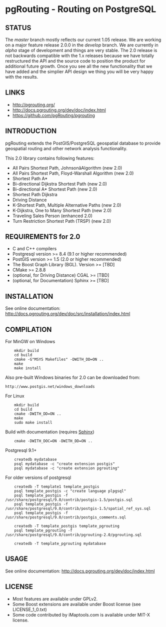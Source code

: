 # pgRouting - Routing on PostgreSQL

## STATUS

The *master* branch mostly reflects our current 1.05 release. We are working on a major feature release 2.0.0 in the *develop* branch. We are currently in *alpha* stage of development and things are very stable. The 2.0 release is not backwards compatible with the 1.x releases because we have totally restructured the API and the source code to position the product for additional future growth. Once you see all the new functionality that we have added and the simplier API design we thing you will be very happy with the results.

## LINKS

* http://pgrouting.org/ 
* http://docs.pgrouting.org/dev/doc/index.html
* https://github.com/pgRouting/pgrouting

## INTRODUCTION

pgRouting extends the PostGIS/PostgreSQL geospatial database to provide geospatial routing and other network analysis functionality.

This 2.0 library contains following features:

* All Pairs Shortest Path, JohnsonâAlgorithm (new 2.0)
* All Pairs Shortest Path, Floyd-Warshall Algorithm (new 2.0)
* Shortest Path A*
* Bi-directional Dijkstra Shortest Path (new 2.0)
* Bi-directional A* Shortest Path (new 2.0)
* Shortest Path Dijkstra
* Driving Distance
* K-Shortest Path, Multiple Alternative Paths (new 2.0)
* K-Dijkstra, One to Many Shortest Path (new 2.0)
* Traveling Sales Person (enhanced 2.0)
* Turn Restriction Shortest Path (TRSP) (new 2.0)


## REQUIREMENTS for 2.0

* C and C++ compilers
* Postgresql version >= 8.4 (9.1 or higher recommended)
* PostGIS version >= 1.5 (2.0 or higher recommended)
* The Boost Graph Library (BGL). Version >= [TBD]
* CMake >= 2.8.8
* (optional, for Driving Distance) CGAL >= [TBD]
* (optional, for Documentation) Sphinx >= [TBD]

## INSTALLATION

See online documentation: http://docs.pgrouting.org/dev/doc/src/installation/index.html

## COMPILATION

For MinGW on Windows

        mkdir build
        cd build
        cmake -G"MSYS Makefiles" -DWITH_DD=ON ..
        make
        make install

Also pre-built Windows binaries for 2.0 can be downloaded from:

    http://www.postgis.net/windows_downloads

For Linux

        mkdir build
        cd build
        cmake -DWITH_DD=ON ..
        make
        sudo make install

Build with documentation (requires [Sphinx](http://sphinx-doc.org/))

        cmake -DWITH_DOC=ON -DWITH_DD=ON ..

Postgresql 9.1+

        createdb mydatabase
        psql mydatabase -c "create extension postgis"
        psql mydatabase -c "create extension pgrouting"

For older versions of postgresql

        createdb -T template1 template_postgis
        psql template_postgis -c "create language plpgsql"
        psql template_postgis -f /usr/share/postgresql/9.0/contrib/postgis-1.5/postgis.sql
        psql template_postgis -f /usr/share/postgresql/9.0/contrib/postgis-1.5/spatial_ref_sys.sql
        psql template_postgis -f /usr/share/postgresql/9.0/contrib/postgis_comments.sql

        createdb -T template_postgis template_pgrouting
        psql template_pgrouting -f /usr/share/postgresql/9.0/contrib/pgrouting-2.0/pgrouting.sql

        createdb -T template_pgrouting mydatabase


## USAGE

See online documentation: http://docs.pgrouting.org/dev/doc/index.html


## LICENSE

* Most features are available under GPLv2.
* Some Boost extensions are available under Boost license (see LICENSE_1_0.txt)
* Some code contributed by iMaptools.com is available under MIT-X license.

